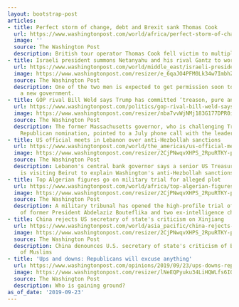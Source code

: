 ```yaml
---
layout: bootstrap-post
articles:
- title: Perfect storm of change, debt and Brexit sank Thomas Cook
  url: https://www.washingtonpost.com/world/africa/perfect-storm-of-change-debt-and-brexit-sank-thomas-cook/2019/09/23/01934086-de08-11e9-be7f-4cc85017c36f_story.html
  image: ''
  source: The Washington Post
  description: British tour operator Thomas Cook fell victim to multiple setbacks
- title: Israeli president summons Netanyahu and his rival Gantz to work out a deal
  url: https://www.washingtonpost.com/world/middle_east/israeli-president-summons-netanyahu-and-his-rival-gantz-to-work-out-a-deal/2019/09/23/8c30e5a8-dd82-11e9-be7f-4cc85017c36f_story.html
  image: https://www.washingtonpost.com/resizer/e_6qaJO4PFM0Lk34w7ImbhZWeBQ=/1484x0/arc-anglerfish-washpost-prod-washpost.s3.amazonaws.com/public/USEM2KG6AQI6TMMZ6Y4L6LBUB4.jpg
  source: The Washington Post
  description: One of the two men is expected to get permission soon to try to form
    a new government.
- title: GOP rival Bill Weld says Trump has committed ‘treason, pure and simple’
  url: https://www.washingtonpost.com/politics/gop-rival-bill-weld-says-trump-has-committed-treason-pure-and-simple/2019/09/23/30b80606-de00-11e9-b199-f638bf2c340f_story.html
  image: https://www.washingtonpost.com/resizer/nba7vvWjNMj183G177DPR0isbBo=/1484x0/arc-anglerfish-washpost-prod-washpost.s3.amazonaws.com/public/TFPE6JG6AII6TMMZ6Y4L6LBUB4.jpg
  source: The Washington Post
  description: The former Massachusetts governor, who is challenging Trump for the
    Republican nomination, pointed to a July phone call with the leader of Ukraine.
- title: US official meets in Lebanon over anti-Hezbollah sanctions
  url: https://www.washingtonpost.com/world/the_americas/us-official-meets-in-lebanon-over-anti-hezbollah-sanctions/2019/09/23/bdb6e3e8-de04-11e9-be7f-4cc85017c36f_story.html
  image: https://www.washingtonpost.com/resizer/2CjPNwqvXHPS_2RpuRTKY-p3eVo=/1484x0/www.washingtonpost.com/pb/resources/img/twp-social-share.png
  source: The Washington Post
  description: Lebanon's central bank governor says a senior US Treasury official
    is visiting Beirut to explain Washington's anti-Hezbollah sanctions
- title: Top Algerian figures go on military trial for alleged plot
  url: https://www.washingtonpost.com/world/africa/top-algerian-figures-go-on-military-trial-for-alleged-plot/2019/09/23/c87266c8-de03-11e9-be7f-4cc85017c36f_story.html
  image: https://www.washingtonpost.com/resizer/2CjPNwqvXHPS_2RpuRTKY-p3eVo=/1484x0/www.washingtonpost.com/pb/resources/img/twp-social-share.png
  source: The Washington Post
  description: A military tribunal has opened the high-profile trial of a brother
    of former President Abdelaziz Bouteflika and two ex-intelligence chiefs
- title: China rejects US secretary of state's criticism on Xinjiang
  url: https://www.washingtonpost.com/world/asia_pacific/china-rejects-us-secretary-of-states-criticism-on-xinjiang/2019/09/23/ad18def8-de02-11e9-be7f-4cc85017c36f_story.html
  image: https://www.washingtonpost.com/resizer/2CjPNwqvXHPS_2RpuRTKY-p3eVo=/1484x0/www.washingtonpost.com/pb/resources/img/twp-social-share.png
  source: The Washington Post
  description: China denounces U.S. secretary of state's criticism of Beijing's treatment
    of Muslims
- title: 'Ups and downs: Republicans will excuse anything'
  url: https://www.washingtonpost.com/opinions/2019/09/23/ups-downs-republicans-will-excuse-anything/
  image: https://www.washingtonpost.com/resizer/lNeEQPyuku34LiHQWLfs6IQOy5Q=/1484x0/arc-anglerfish-washpost-prod-washpost.s3.amazonaws.com/public/5AGQJJYTSVFFHCZ5776OFG5QSI
  source: The Washington Post
  description: Who is gaining ground?
as_of_date: '2019-09-23'
---
```


